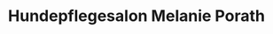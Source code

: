 ---
title: "Hundepflegesalon Melanie Porath"
url: /edingen-neckarhausen/hundepflegesalon-melanie-porath/
shop: Tiersalon
---